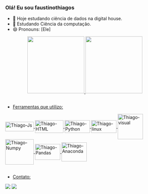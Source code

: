 ### Olá! Eu sou faustinothiagos

- 🔭 Hoje estudando ciência de dados na digital house.
- 🌱 Estudando Ciência da computação.
- 😄 Pronouns: [Ele]

<div align="center">
  <a href="https://github.com/faustinothiagos">
  <img height="180em" src="https://github-readme-stats.vercel.app/api?username=faustinothiagos&show_icons=true&theme=dark&include_all_commits=true&count_private=true"/>
  <img height="180em" src="https://github-readme-stats.vercel.app/api/top-langs/?username=faustinothiagos&layout=compact&langs_count=7&theme=dark"/>
</div>
  <div style="display: inline_block"><br>
    
 - Ferramentas que utilizo: 
    
  <img align="center" alt="Thiago-Js" height="30" width="90" src="https://cdn.jsdelivr.net/gh/devicons/devicon/icons/javascript/javascript-original.svg">
  <img align="center" alt="Thiago-HTML" height="40" width="90" src="https://cdn.jsdelivr.net/gh/devicons/devicon/icons/html5/html5-original-wordmark.svg">
  <img align="center" alt="Thiago-Python" height="40" width="80" src="https://cdn.jsdelivr.net/gh/devicons/devicon/icons/python/python-original-wordmark.svg">
  <img align="center" alt="Thiago-linux" height="40" width="80" src="https://cdn.jsdelivr.net/gh/devicons/devicon/icons/linux/linux-original.svg">
  <img align="center" alt="Thiago-visual" height="80" width="80" src="https://cdn.jsdelivr.net/gh/devicons/devicon/icons/visualstudio/visualstudio-plain-wordmark.svg">
   <img align="center" alt="Thiago-Numpy" height="80" width="90" src="https://cdn.jsdelivr.net/gh/devicons/devicon/icons/numpy/numpy-original-wordmark.svg">
   <img align="center" alt="Thiago-Pandas" height="50" width="80" src="https://cdn.jsdelivr.net/gh/devicons/devicon/icons/pandas/pandas-original-wordmark.svg">
   <img align="center" alt="Thiago-Anaconda" height="60" width="80" src="https://cdn.jsdelivr.net/gh/devicons/devicon/icons/anaconda/anaconda-original-wordmark.svg">

</div>
  
  ##
 - Contato:
  <div> 
  <a href = "mailto:thiagoferrofaustino@gmail.com"><img src="https://img.shields.io/badge/-Gmail-%23333?style=for-the-badge&logo=gmail&logoColor=white" target="_blank"></a>  
  <a href="https://www.linkedin.com/in/thiago-ferro-faustino-07a45486" target="_blank"><img src="https://img.shields.io/badge/-LinkedIn-%230077B5?style=for-the-badge&logo=linkedin&logoColor=white" target="_blank"></a>   
    
  <div> 
